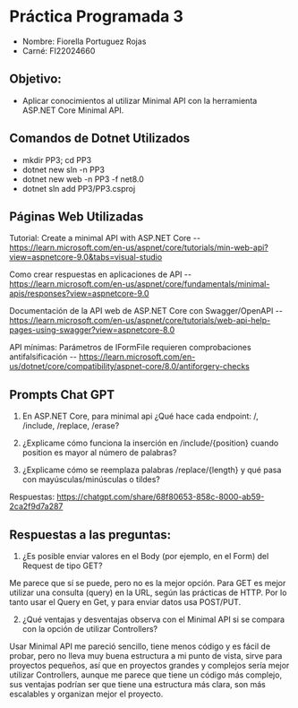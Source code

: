 # Práctica Programada 3

- Nombre: Fiorella Portuguez Rojas
- Carné: FI22024660

## Objetivo:
- Aplicar conocimientos al utilizar Minimal API con la herramienta ASP.NET Core Minimal API.

## Comandos de Dotnet Utilizados

- mkdir PP3; cd PP3
- dotnet new sln -n PP3
- dotnet new web -n PP3 -f net8.0
- dotnet sln add PP3/PP3.csproj

## Páginas Web Utilizadas
Tutorial: Create a minimal API with ASP.NET Core -- https://learn.microsoft.com/en-us/aspnet/core/tutorials/min-web-api?view=aspnetcore-9.0&tabs=visual-studio

Como crear respuestas en aplicaciones de API -- https://learn.microsoft.com/en-us/aspnet/core/fundamentals/minimal-apis/responses?view=aspnetcore-9.0

Documentación de la API web de ASP.NET Core con Swagger/OpenAPI -- https://learn.microsoft.com/en-us/aspnet/core/tutorials/web-api-help-pages-using-swagger?view=aspnetcore-8.0

API mínimas: Parámetros de IFormFile requieren comprobaciones antifalsificación -- https://learn.microsoft.com/en-us/dotnet/core/compatibility/aspnet-core/8.0/antiforgery-checks

## Prompts Chat GPT

1. En ASP.NET Core, para minimal api ¿Qué hace cada endpoint: /, /include, /replace, /erase?

2. ¿Explicame cómo funciona la inserción en /include/{position} cuando position es mayor al número de palabras?

3. ¿Explicame cómo se reemplaza palabras /replace/{length} y qué pasa con mayúsculas/minúsculas o tildes?

Respuestas: https://chatgpt.com/share/68f80653-858c-8000-ab59-2ca2f9d7a287

## Respuestas a las preguntas: 

1. ¿Es posible enviar valores en el Body (por ejemplo, en el Form) del Request de tipo GET?

Me parece que sí se puede, pero no es la mejor opción. Para GET es mejor utilizar una consulta (query) en la URL, según las prácticas de HTTP. Por lo tanto usar el Query en Get, y para enviar datos usa POST/PUT.


2. ¿Qué ventajas y desventajas observa con el Minimal API si se compara con la opción de utilizar Controllers?

Usar Minimal API me pareció sencillo, tiene menos código y es fácil de probar, pero no lleva muy buena estructura a mi punto de vista, sirve para proyectos pequeños, así que en proyectos grandes y complejos sería mejor utilizar Controllers, aunque me parece que tiene un código más complejo, sus ventajas podrían ser que tiene una estructura más clara, son más escalables y organizan mejor el proyecto.